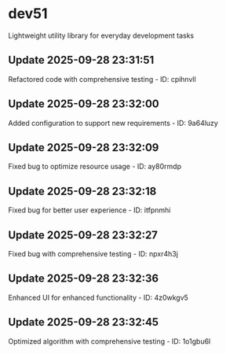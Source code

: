 # dev51
Lightweight utility library for everyday development tasks

## Update 2025-09-28 23:31:51
Refactored code with comprehensive testing - ID: cpihnvll


## Update 2025-09-28 23:32:00
Added configuration to support new requirements - ID: 9a64luzy


## Update 2025-09-28 23:32:09
Fixed bug to optimize resource usage - ID: ay80rmdp


## Update 2025-09-28 23:32:18
Fixed bug for better user experience - ID: itfpnmhi


## Update 2025-09-28 23:32:27
Fixed bug with comprehensive testing - ID: npxr4h3j


## Update 2025-09-28 23:32:36
Enhanced UI for enhanced functionality - ID: 4z0wkgv5


## Update 2025-09-28 23:32:45
Optimized algorithm with comprehensive testing - ID: 1o1gbu6l


